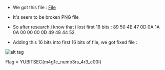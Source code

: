 - We got this file : [File](https://github.com/kuqadk3/CTF-and-Learning/blob/master/YUBITSEC%202017/Forensic/75%20-%20Broken/file.png)

- It's seem to be broken PNG file

- So after research,i know that i lost first 16 bits : 89 50 4E 47 0D 0A 1A 0A 00 00 00 0D 49 48 44 52

- Adding this 16 bits into first 16 bits of file, we got fixed file :

![alt tag](https://github.com/kuqadk3/CTF-and-Learning/blob/master/YUBITSEC%202017/Forensic/75%20-%20Broken/fixed.png)

Flag = YUBITSEC{m4g1c_numb3rs_4r3_c00l}
